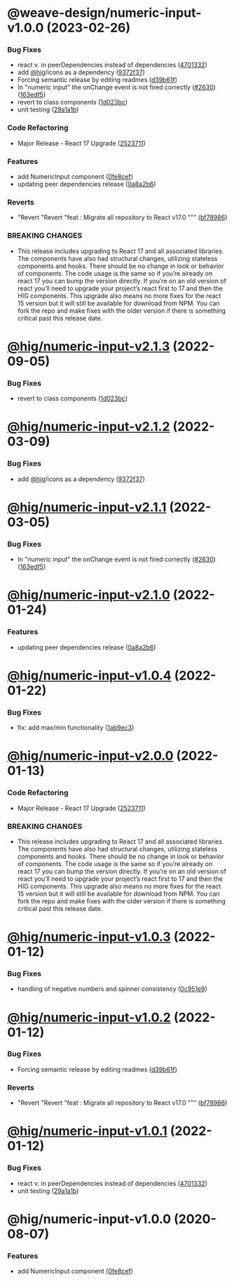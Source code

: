 # @weave-design/numeric-input-v1.0.0 (2023-02-26)


### Bug Fixes

*  react v. in peerDependencies instead of dependencies ([4701332](https://github.com/Autodesk/hig/commit/4701332))
* add [@hig](https://github.com/hig)/icons as a dependency ([9372f37](https://github.com/Autodesk/hig/commit/9372f37))
* Forcing semantic release by editing readmes ([d39b61f](https://github.com/Autodesk/hig/commit/d39b61f))
* In "numeric input" the onChange event is not fired correctly ([#2630](https://github.com/Autodesk/hig/issues/2630)) ([163edf5](https://github.com/Autodesk/hig/commit/163edf5))
* revert to class components ([1d023bc](https://github.com/Autodesk/hig/commit/1d023bc))
* unit testing ([29a1a1b](https://github.com/Autodesk/hig/commit/29a1a1b))


### Code Refactoring

* Major Release - React 17 Upgrade ([2523711](https://github.com/Autodesk/hig/commit/2523711))


### Features

* add NumericInput component ([0fe8cef](https://github.com/Autodesk/hig/commit/0fe8cef))
* updating peer dependencies release ([0a8a2b6](https://github.com/Autodesk/hig/commit/0a8a2b6))


### Reverts

* "Revert "Revert "feat : Migrate all repository to React v17.0 """ ([bf78986](https://github.com/Autodesk/hig/commit/bf78986))


### BREAKING CHANGES

* This release includes upgrading to React 17 and all associated libraries. The components have also had structural changes, utilizing stateless components and hooks. There should be no change in look or behavior of components. The code usage is the same so if you’re already on react 17 you can bump the version directly. If you’re on an old version of react you’ll need to upgrade your project’s react first to 17 and then the HIG components. This upgrade also means no more fixes for the react 15 version but it will still be available for download from NPM. You can fork the repo and make fixes with the older version if there is something critical past this release date.

# [@hig/numeric-input-v2.1.3](https://github.com/Autodesk/hig/compare/@hig/numeric-input@2.1.2...@hig/numeric-input@2.1.3) (2022-09-05)


### Bug Fixes

* revert to class components ([1d023bc](https://github.com/Autodesk/hig/commit/1d023bc))

# [@hig/numeric-input-v2.1.2](https://github.com/Autodesk/hig/compare/@hig/numeric-input@2.1.1...@hig/numeric-input@2.1.2) (2022-03-09)


### Bug Fixes

* add [@hig](https://github.com/hig)/icons as a dependency ([9372f37](https://github.com/Autodesk/hig/commit/9372f37))

# [@hig/numeric-input-v2.1.1](https://github.com/Autodesk/hig/compare/@hig/numeric-input@2.1.0...@hig/numeric-input@2.1.1) (2022-03-05)


### Bug Fixes

* In "numeric input" the onChange event is not fired correctly ([#2630](https://github.com/Autodesk/hig/issues/2630)) ([163edf5](https://github.com/Autodesk/hig/commit/163edf5))

# [@hig/numeric-input-v2.1.0](https://github.com/Autodesk/hig/compare/@hig/numeric-input@2.0.0...@hig/numeric-input@2.1.0) (2022-01-24)


### Features

* updating peer dependencies release ([0a8a2b6](https://github.com/Autodesk/hig/commit/0a8a2b6))

# [@hig/numeric-input-v1.0.4](https://github.com/Autodesk/hig/compare/@hig/numeric-input@1.0.3...@hig/numeric-input@1.0.4) (2022-01-22)


### Bug Fixes

*  fix: add max/min functionality ([1ab9ec3](https://github.com/Autodesk/hig/commit/1ab9ec3))

# [@hig/numeric-input-v2.0.0](https://github.com/Autodesk/hig/compare/@hig/numeric-input@1.0.2...@hig/numeric-input@2.0.0) (2022-01-13)


### Code Refactoring

* Major Release - React 17 Upgrade ([2523711](https://github.com/Autodesk/hig/commit/2523711))


### BREAKING CHANGES

* This release includes upgrading to React 17 and all associated libraries. The components have also had structural changes, utilizing stateless components and hooks. There should be no change in look or behavior of components. The code usage is the same so if you’re already on react 17 you can bump the version directly. If you’re on an old version of react you’ll need to upgrade your project’s react first to 17 and then the HIG components. This upgrade also means no more fixes for the react 15 version but it will still be available for download from NPM. You can fork the repo and make fixes with the older version if there is something critical past this release date.

# [@hig/numeric-input-v1.0.3](https://github.com/Autodesk/hig/compare/@hig/numeric-input@1.0.2...@hig/numeric-input@1.0.3) (2022-01-12)


### Bug Fixes

* handling of negative numbers and spinner consistency ([0c951e9](https://github.com/Autodesk/hig/commit/0c951e9))

# [@hig/numeric-input-v1.0.2](https://github.com/Autodesk/hig/compare/@hig/numeric-input@1.0.1...@hig/numeric-input@1.0.2) (2022-01-12)


### Bug Fixes

* Forcing semantic release by editing readmes ([d39b61f](https://github.com/Autodesk/hig/commit/d39b61f))


### Reverts

* "Revert "Revert "feat : Migrate all repository to React v17.0 """ ([bf78986](https://github.com/Autodesk/hig/commit/bf78986))

# [@hig/numeric-input-v1.0.1](https://github.com/Autodesk/hig/compare/@hig/numeric-input@1.0.0...@hig/numeric-input@1.0.1) (2022-01-12)


### Bug Fixes

*  react v. in peerDependencies instead of dependencies ([4701332](https://github.com/Autodesk/hig/commit/4701332))
* unit testing ([29a1a1b](https://github.com/Autodesk/hig/commit/29a1a1b))

# @hig/numeric-input-v1.0.0 (2020-08-07)


### Features

* add NumericInput component ([0fe8cef](https://github.com/Autodesk/hig/commit/0fe8cef))
